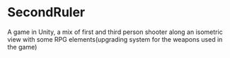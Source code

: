 # SecondRuler
A game in Unity, a mix of first and third person shooter along an isometric view with some RPG elements(upgrading system for the weapons used in the game)
